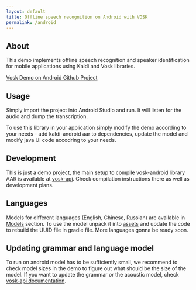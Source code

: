 ```yaml
---
layout: default
title: Offline speech recognition on Android with VOSK
permalink: /android
---
```


## About

This demo implements offline speech recognition and speaker identification for mobile applications using Kaldi and Vosk libraries.

[Vosk Demo on Android Github Project](https://github.com/alphacep/vosk-android-demo)

## Usage

Simply import the project into Android Studio and run. It will listen for the audio and dump the transcription.

To use this library in your application simply modify the demo according to your needs - add kaldi-android aar
to dependencies, update the model and modify java UI code accodring to your needs.

## Development

This is just a demo project, the main setup to compile vosk-android
library AAR is available at [vosk-api](http://github.com/alphacep/vosk-api). Check
compilation instructions there as well as development plans.

## Languages

Models for different languages (English, Chinese, Russian) are available
in [Models](models) section. To use the model unpack it into [assets](https://github.com/alphacep/vosk-android-demo/tree/master/models/src/main/assets/model-en-us) and
update the code to rebuild the UUID file in gradle file. More languages gonna be ready
soon.

## Updating grammar and language model

To run on android model has to be sufficiently small, we recommend to check model sizes in the demo to figure out what should be the size of the model. If you want to update the grammar or the acoustic model, check [vosk-api documentation](https://github.com/alphacep/vosk-api/blob/master/doc/adapation.md).
